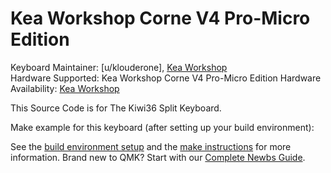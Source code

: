 # Kea Workshop Corne V4 Pro-Micro Edition 

Keyboard Maintainer: [u/klouderone], [Kea Workshop](https://www.keaworkshop.com)  
Hardware Supported: Kea Workshop Corne V4 Pro-Micro Edition 
Hardware Availability: [Kea Workshop]()  

This Source Code is for The Kiwi36 Split Keyboard. 

Make example for this keyboard (after setting up your build environment):

See the [build environment setup](https://docs.qmk.fm/#/getting_started_build_tools) and the [make instructions](https://docs.qmk.fm/#/getting_started_make_guide) for more information. Brand new to QMK? Start with our [Complete Newbs Guide](https://docs.qmk.fm/#/newbs).
 
